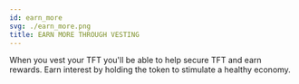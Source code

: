 ```yaml
---
id: earn_more
svg: ./earn_more.png
title: EARN MORE THROUGH VESTING
---
```


When you vest your TFT you'll be able to help secure TFT and earn rewards. Earn interest by holding the token to stimulate a healthy economy.
